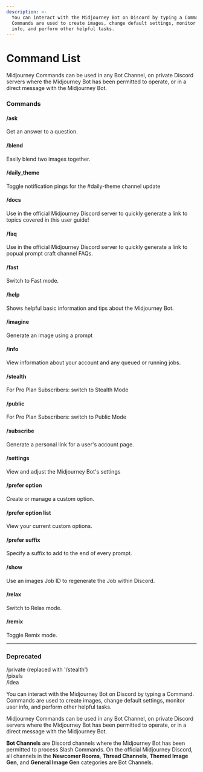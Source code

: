 ```yaml
---
description: >-
  You can interact with the Midjourney Bot on Discord by typing a Command.
  Commands are used to create images, change default settings, monitor user
  info, and perform other helpful tasks.
---
```


# Command List

Midjourney Commands can be used in any Bot Channel, on private Discord servers where the Midjourney Bot has been permitted to operate, or in a direct message with the Midjourney Bot.

### Commands <a href="#commands" id="commands"></a>

#### /ask

Get an answer to a question.

#### /blend

Easily blend two images together.

#### /daily\_theme

Toggle notification pings for the #daily-theme channel update

#### /docs

Use in the official Midjourney Discord server to quickly generate a link to topics covered in this user guide!

#### /faq

Use in the official Midjourney Discord server to quickly generate a link to popual prompt craft channel FAQs.

#### /fast

Switch to Fast mode.

#### /help

Shows helpful basic information and tips about the Midjourney Bot.

#### /imagine

Generate an image using a prompt

#### /info

View information about your account and any queued or running jobs.

#### /stealth

For Pro Plan Subscribers: switch to Stealth Mode

#### /public

For Pro Plan Subscribers: switch to Public Mode

#### /subscribe

Generate a personal link for a user's account page.

#### /settings

View and adjust the Midjourney Bot's settings

#### /prefer option

Create or manage a custom option.

#### /prefer option list

View your current custom options.

#### /prefer suffix

Specify a suffix to add to the end of every prompt.

#### /show

Use an images Job ID to regenerate the Job within Discord.

#### /relax

Switch to Relax mode.

#### /remix

Toggle Remix mode.

***

### Deprecated <a href="#deprecated" id="deprecated"></a>

/private (replaced with '/stealth')\
/pixels\
/idea

You can interact with the Midjourney Bot on Discord by typing a Command. Commands are used to create images, change default settings, monitor user info, and perform other helpful tasks.

Midjourney Commands can be used in any Bot Channel, on private Discord servers where the Midjourney Bot has been permitted to operate, or in a direct message with the Midjourney Bot.

**Bot Channels** are Discord channels where the Midjourney Bot has been permitted to process Slash Commands. On the official Midjourney Discord, all channels in the **Newcomer Rooms**, **Thread Channels**, **Themed Image Gen**, and **General Image Gen** categories are Bot Channels.
